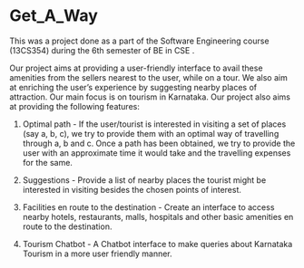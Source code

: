 # Get_A_Way

This was a project done as a part of the Software Engineering course (13CS354) during the 6th semester of BE in CSE . 

  Our project aims at providing a user-friendly interface to avail these amenities from the sellers nearest to the user, 
while on a tour. We also aim at enriching the user’s experience by suggesting nearby places of attraction. Our main focus is 
on tourism in Karnataka. Our project also aims at providing the following features:

  1. Optimal path - If the user/tourist is interested in visiting a set of places (say a, b, c), we try to provide them with an
  optimal way of travelling through a, b and c. Once a path has been obtained, we try to provide the user with an approximate
  time it would take and the travelling expenses for the same.

  2. Suggestions - Provide a list of nearby places the tourist might be interested in visiting besides the chosen points of 
  interest.

  3. Facilities en route to the destination - Create an interface to access nearby hotels, restaurants, malls, hospitals and 
  other basic amenities en route to the destination.

  4. Tourism Chatbot - A Chatbot interface to make queries about Karnataka Tourism in a more user friendly manner.    
